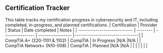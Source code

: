 ## Certification Tracker
This table tracks my certification progress in cybersecurity and IT, including completed, in-progress, and planned certifications.
| Certification                | Provider | Status            | Date completed   | Notes                           |
| ---------------------------- | -------- | ---------------- | ----------------- |---------------------------------|
| CompTIA A+ (220-1101 & 1102) | CompTIA  | In Progress      |N/A                |N/A                              |
| CompTIA Network+ (N10-008)   | CompTIA  | Planned          |N/A                |N/A                              |
|                              |          |                  |                   |                                 |
